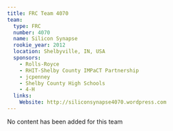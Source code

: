 ```yaml
---
title: FRC Team 4070
team:
  type: FRC
  number: 4070
  name: Silicon Synapse
  rookie_year: 2012
  location: Shelbyville, IN, USA
  sponsors:
    - Rolls-Royce
    - RHIT-Shelby County IMPaCT Partnership
    - jcpenney
    - Shelby County High Schools
    - 4-H
  links:
    Website: http://siliconsynapse4070.wordpress.com
---
```

No content has been added for this team